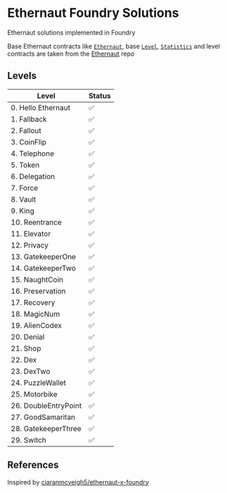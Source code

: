 # Ethernaut Foundry Solutions

Ethernaut solutions implemented in Foundry

Base Ethernaut contracts like [`Ethernaut`](https://github.com/OpenZeppelin/ethernaut/blob/768071ef1d337a01d41261473687c095bd56f96f/contracts/contracts/Ethernaut.sol), base [`Level`](https://github.com/OpenZeppelin/ethernaut/blob/768071ef1d337a01d41261473687c095bd56f96f/contracts/contracts/levels/base/Level.sol), [`Statistics`](https://github.com/OpenZeppelin/ethernaut/blob/768071ef1d337a01d41261473687c095bd56f96f/contracts/contracts/metrics/Statistics.sol) and level contracts are taken from the [Ethernaut](https://github.com/OpenZeppelin/ethernaut) repo

## Levels

| Level                | Status |
| -------------------- | ------ |
| 0. Hello Ethernaut   | ✅     |
| 1. Fallback          | ✅     |
| 2. Fallout           | ✅     |
| 3. CoinFlip          | ✅     |
| 4. Telephone         | ✅     |
| 5. Token             | ✅     |
| 6. Delegation        | ✅     |
| 7. Force             | ✅     |
| 8. Vault             | ✅     |
| 9. King              | ✅     |
| 10. Reentrance       | ✅     |
| 11. Elevator         | ✅     |
| 12. Privacy          | ✅     |
| 13. GatekeeperOne    | ✅     |
| 14. GatekeeperTwo    | ✅     |
| 15. NaughtCoin       | ✅     |
| 16. Preservation     | ✅     |
| 17. Recovery         | ✅     |
| 18. MagicNum         | ✅     |
| 19. AlienCodex       | ✅     |
| 20. Denial           | ✅     |
| 21. Shop             | ✅     |
| 22. Dex              | ✅     |
| 23. DexTwo           | ✅     |
| 24. PuzzleWallet     | ✅     |
| 25. Motorbike        | ✅     |
| 26. DoubleEntryPoint | ✅     |
| 27. GoodSamaritan    | ✅     |
| 28. GatekeeperThree  | ✅     |
| 29. Switch           | ✅     |

## References

Inspired by [ciaranmcveigh5/ethernaut-x-foundry](https://github.com/ciaranmcveigh5/ethernaut-x-foundry)
